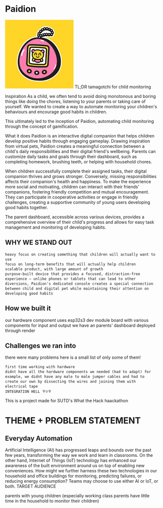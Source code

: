 # Paidion
![Paidion Icon](https://github.com/GabrielxKuek/WTH2024/blob/main/assets/paidion-icon.jpg)
TL;DR tamagotchi for child monitoring

Inspiration As a child, we often tend to avoid doing monotonous and boring things like doing the chores, listening to your parents or taking care of yourself. We wanted to create a way to automate monitoring your children's behaviours and encourage good habits in children.

This ultimately led to the inception of Paidion, automating child monitoring through the concept of gamification.

What it does Paidion is an interactive digital companion that helps children develop positive habits through engaging gameplay. Drawing inspiration from virtual pets, Paidion creates a meaningful connection between a child's daily responsibilities and their digital friend's wellbeing. Parents can customize daily tasks and goals through their dashboard, such as completing homework, brushing teeth, or helping with household chores.

When children successfully complete their assigned tasks, their digital companion thrives and grows stronger. Conversely, missing responsibilities affects their companion's health and happiness. To make the experience more social and motivating, children can interact with their friends' companions, fostering friendly competition and mutual encouragement. They can participate in cooperative activities or engage in friendly challenges, creating a supportive community of young users developing good habits together.

The parent dashboard, accessible across various devices, provides a comprehensive overview of their child's progress and allows for easy task management and monitoring of developing habits.

## WHY WE STAND OUT

    heavy focus on creating something that children will actually want to use
    focus on long-term benefits that will actually help children
    scalable product, with large amount of growth
    purpose-built device that provides a focused, distraction-free experience – unlike phones or tablets that can lead to other diversions, Paidion's dedicated console creates a special connection between child and digital pet while maintaining their attention on developing good habits

## How we built it

our hardware component uses esp32s3 dev module board with various components for input and output we have an parents' dashboard deployed through render

## Challenges we ran into

there were many problems here is a small list of only some of them!

    first time working with hardware
    didnt have all the hardware components we needed (had to adapt) for example, we didnt have any male to male jumper cables and had to create our own by dissecting the wires and joining them with electrical tape
    INTEGRATION HELL 〒▽〒
    
This is a project made for SUTD's What the Hack haackathon

# THEME + PROBLEM STATEMENT

## Everyday Automation

Artificial Intelligence (AI) has progressed leaps and bounds over the past few years, transforming the way we work and learn in classrooms. On the other hand, Internet of Things (IoT) technology has enhanced our awareness of the built environment around us on top of enabling new conveniences. How might we further harness these two technologies in our household and office buildings for monitoring, predicting failures, or reducing energy consumption? Teams may choose to use either Al or loT, or both.
TARGET AUDIENCE

parents with young children (especially working class parents have little time in the household to monitor their children)
